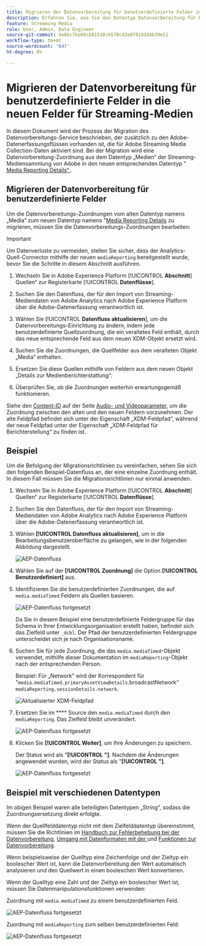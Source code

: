 ```yaml
---
title: Migrieren der Datenvorbereitung für benutzerdefinierte Felder in die neuen Felder für Streaming-Medien
description: Erfahren Sie, wie Sie den Datentyp Datenvorbereitung für benutzerdefinierte Felder in die neuen Felder für Streaming-Medien migrieren.
feature: Streaming Media
role: User, Admin, Data Engineer
source-git-commit: 4e8bc7ba60c681510cb570c43a0f8193d4b39e11
workflow-type: tm+mt
source-wordcount: '647'
ht-degree: 0%

---
```


# Migrieren der Datenvorbereitung für benutzerdefinierte Felder in die neuen Felder für Streaming-Medien

In diesem Dokument wird der Prozess der Migration des Datenvorbereitungs-Service beschrieben, der zusätzlich zu den Adobe-Datenerfassungsflüssen vorhanden ist, die für Adobe Streaming Media Collection-Daten aktiviert sind. Bei der Migration wird eine Datenvorbereitung-Zuordnung aus dem Datentyp „Medien“ der Streaming-Mediensammlung von Adobe in den neuen entsprechenden Datentyp &quot;[ Media Reporting Details“ ](https://experienceleague.adobe.com/en/docs/experience-platform/xdm/data-types/media-reporting-details).

## Migrieren der Datenvorbereitung für benutzerdefinierte Felder

Um die Datenvorbereitungs-Zuordnungen vom alten Datentyp namens „Media“ zum neuen Datentyp namens &quot;[Media Reporting Details](https://experienceleague.adobe.com/en/docs/experience-platform/xdm/data-types/media-reporting-details) zu migrieren, müssen Sie die Datenvorbereitungs-Zuordnungen bearbeiten:

>[!IMPORTANT]
>
>Um Datenverluste zu vermeiden, stellen Sie sicher, dass der Analytics-Quell-Connector mithilfe der neuen `mediaReporting` bereitgestellt wurde, bevor Sie die Schritte in diesem Abschnitt ausführen.

1. Wechseln Sie in Adobe Experience Platform [!UICONTROL **Abschnitt**] Quellen“ zur Registerkarte [!UICONTROL **Datenflüsse**].

1. Suchen Sie den Datenfluss, der für den Import von Streaming-Mediendaten von Adobe Analytics nach Adobe Experience Platform über die Adobe-Datenerfassung verantwortlich ist.

1. Wählen Sie [!UICONTROL **Datenfluss aktualisieren**], um die Datenvorbereitungs-Einrichtung zu ändern, indem jede benutzerdefinierte Quellzuordnung, die ein veraltetes Feld enthält, durch das neue entsprechende Feld aus dem neuen XDM-Objekt ersetzt wird.

1. Suchen Sie die Zuordnungen, die Quellfelder aus dem veralteten Objekt „Media“ enthalten.

1. Ersetzen Sie diese Quellen mithilfe von Feldern aus dem neuen Objekt „Details zur Medienberichterstattung“.

1. Überprüfen Sie, ob die Zuordnungen weiterhin erwartungsgemäß funktionieren.

Siehe den [Content-ID](https://experienceleague.adobe.com/en/docs/media-analytics/using/implementation/variables/audio-video-parameters#content-id) auf der Seite [Audio- und Videoparameter](https://experienceleague.adobe.com/de/docs/media-analytics/using/implementation/variables/audio-video-parameters), um die Zuordnung zwischen den alten und den neuen Feldern vorzunehmen. Der alte Feldpfad befindet sich unter der Eigenschaft „XDM-Feldpfad“, während der neue Feldpfad unter der Eigenschaft „XDM-Feldpfad für Berichterstellung“ zu finden ist.

## Beispiel

Um die Befolgung der Migrationsrichtlinien zu vereinfachen, sehen Sie sich den folgenden Beispiel-Datenfluss an, der eine einzelne Zuordnung enthält. In diesem Fall müssen Sie die Migrationsrichtlinien nur einmal anwenden.

1. Wechseln Sie in Adobe Experience Platform [!UICONTROL **Abschnitt**] Quellen“ zur Registerkarte [!UICONTROL **Datenflüsse**].

1. Suchen Sie den Datenfluss, der für den Import von Streaming-Mediendaten von Adobe Analytics nach Adobe Experience Platform über die Adobe-Datenerfassung verantwortlich ist.

1. Wählen **[!UICONTROL Datenfluss aktualisieren]**, um in die Bearbeitungsbenutzeroberfläche zu gelangen, wie in der folgenden Abbildung dargestellt.

   ![AEP-Datenfluss](assets/aep-dataflow.jpeg)

1. Wählen Sie auf der **[!UICONTROL Zuordnung]** die Option **[!UICONTROL Benutzerdefiniert]** aus.

1. Identifizieren Sie die benutzerdefinierten Zuordnungen, die auf `media.mediaTimed` Feldern als Quellen basieren.

   ![AEP-Datenfluss fortgesetzt](assets/aep-dataflow2.jpeg)

   Da Sie in diesem Beispiel eine benutzerdefinierte Feldergruppe für das Schema in Ihrer Entwicklungsorganisation erstellt haben, befindet sich das Zielfeld unter `_dcbl`. Der Pfad der benutzerdefinierten Feldergruppe unterscheidet sich je nach Organisationsname.

1. Suchen Sie für jede Zuordnung, die das `media.mediaTimed`-Objekt verwendet, mithilfe dieser Dokumentation im `mediaReporting`-Objekt nach der entsprechenden Person.

   Beispiel: Für „Network“ wird der Korrespondent für &quot;`media.mediaTimed.primaryAssetViewDetails`.broadcastNetwork“ `mediaReporting.sessionDetails.network`.

   ![Aktualisierter XDM-Feldpfad](assets/xdm-field-path-old-and-new.jpeg)

1. Ersetzen Sie im **** Source den `media.mediaTimed` durch den `mediaReporting`. Das Zielfeld bleibt unverändert.

   ![AEP-Datenfluss fortgesetzt](assets/aep-dataflow3.jpeg)

1. Klicken Sie **[!UICONTROL Weiter]**, um Ihre Änderungen zu speichern.

   Der Status wird als &quot;**[!UICONTROL &quot;]**. Nachdem die Änderungen angewendet wurden, wird der Status als &quot;**[!UICONTROL &quot;]**.

   ![AEP-Datenfluss fortgesetzt](assets/aep-dataflow5.jpeg)

## Beispiel mit verschiedenen Datentypen

Im obigen Beispiel waren alle beteiligten Datentypen „String“, sodass die Zuordnungsersetzung direkt erfolgte.

Wenn der Quellfelddatentyp nicht mit dem Zielfelddatentyp übereinstimmt, müssen Sie die Richtlinien im [Handbuch zur Fehlerbehebung bei der Datenvorbereitung](https://experienceleague.adobe.com/en/docs/experience-platform/data-prep/troubleshooting-guide), [Umgang mit Datenformaten mit der ](https://experienceleague.adobe.com/en/docs/experience-platform/data-prep/data-handling) und [Funktionen zur Datenvorbereitung](https://experienceleague.adobe.com/en/docs/experience-platform/data-prep/data-handling).

Wenn beispielsweise der Quelltyp eine Zeichenfolge und der Zieltyp ein boolescher Wert ist, kann die Datenvorbereitung den Wert automatisch analysieren und den Quellwert in einen booleschen Wert konvertieren.

Wenn der Quelltyp eine Zahl und der Zieltyp ein boolescher Wert ist, müssen Sie Datenmanipulationsfunktionen verwenden:

Zuordnung mit `media.mediaTimed` zu einem benutzerdefinierten Feld.

![AEP-Datenfluss fortgesetzt](assets/aep-dataflow6.jpeg)

Zuordnung mit `mediaReporting` zum selben benutzerdefinierten Feld:

![AEP-Datenfluss fortgesetzt](assets/aep-dataflow7.jpeg)


